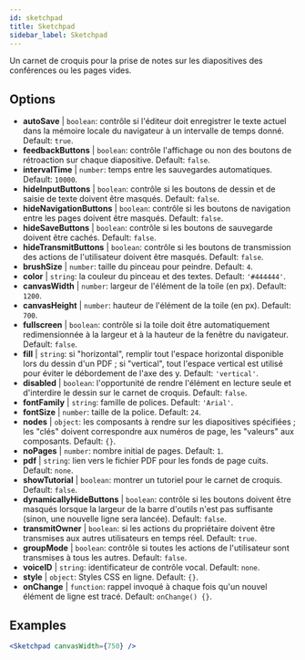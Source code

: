 ```yaml
---
id: sketchpad 
title: Sketchpad
sidebar_label: Sketchpad
---
```


Un carnet de croquis pour la prise de notes sur les diapositives des conférences ou les pages vides.

## Options

* __autoSave__ | `boolean`: contrôle si l'éditeur doit enregistrer le texte actuel dans la mémoire locale du navigateur à un intervalle de temps donné. Default: `true`.
* __feedbackButtons__ | `boolean`: contrôle l'affichage ou non des boutons de rétroaction sur chaque diapositive. Default: `false`.
* __intervalTime__ | `number`: temps entre les sauvegardes automatiques. Default: `10000`.
* __hideInputButtons__ | `boolean`: contrôle si les boutons de dessin et de saisie de texte doivent être masqués. Default: `false`.
* __hideNavigationButtons__ | `boolean`: contrôle si les boutons de navigation entre les pages doivent être masqués. Default: `false`.
* __hideSaveButtons__ | `boolean`: contrôle si les boutons de sauvegarde doivent être cachés. Default: `false`.
* __hideTransmitButtons__ | `boolean`: contrôle si les boutons de transmission des actions de l'utilisateur doivent être masqués. Default: `false`.
* __brushSize__ | `number`: taille du pinceau pour peindre. Default: `4`.
* __color__ | `string`: la couleur du pinceau et des textes. Default: `'#444444'`.
* __canvasWidth__ | `number`: largeur de l'élément de la toile (en px). Default: `1200`.
* __canvasHeight__ | `number`: hauteur de l'élément de la toile (en px). Default: `700`.
* __fullscreen__ | `boolean`: contrôle si la toile doit être automatiquement redimensionnée à la largeur et à la hauteur de la fenêtre du navigateur. Default: `false`.
* __fill__ | `string`: si "horizontal", remplir tout l'espace horizontal disponible lors du dessin d'un PDF ; si "vertical", tout l'espace vertical est utilisé pour éviter le débordement de l'axe des y. Default: `'vertical'`.
* __disabled__ | `boolean`: l'opportunité de rendre l'élément en lecture seule et d'interdire le dessin sur le carnet de croquis. Default: `false`.
* __fontFamily__ | `string`: famille de polices. Default: `'Arial'`.
* __fontSize__ | `number`: taille de la police. Default: `24`.
* __nodes__ | `object`: les composants à rendre sur les diapositives spécifiées ; les "clés" doivent correspondre aux numéros de page, les "valeurs" aux composants. Default: `{}`.
* __noPages__ | `number`: nombre initial de pages. Default: `1`.
* __pdf__ | `string`: lien vers le fichier PDF pour les fonds de page cuits. Default: `none`.
* __showTutorial__ | `boolean`: montrer un tutoriel pour le carnet de croquis. Default: `false`.
* __dynamicallyHideButtons__ | `boolean`: contrôle si les boutons doivent être masqués lorsque la largeur de la barre d'outils n'est pas suffisante (sinon, une nouvelle ligne sera lancée). Default: `false`.
* __transmitOwner__ | `boolean`: si les actions du propriétaire doivent être transmises aux autres utilisateurs en temps réel. Default: `true`.
* __groupMode__ | `boolean`: contrôle si toutes les actions de l'utilisateur sont transmises à tous les autres. Default: `false`.
* __voiceID__ | `string`: identificateur de contrôle vocal. Default: `none`.
* __style__ | `object`: Styles CSS en ligne. Default: `{}`.
* __onChange__ | `function`: rappel invoqué à chaque fois qu'un nouvel élément de ligne est tracé. Default: `onChange() {}`.


## Examples

```jsx live
<Sketchpad canvasWidth={750} />
```

